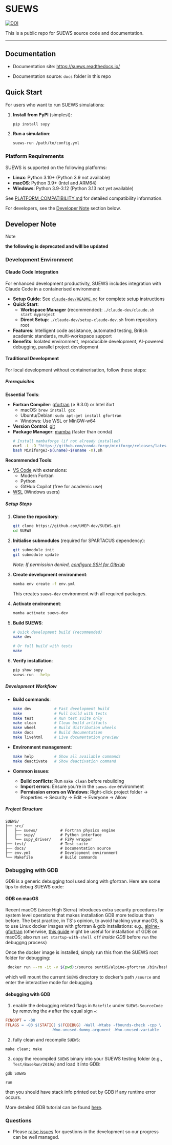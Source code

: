 # SUEWS

[![DOI](https://zenodo.org/badge/DOI/10.5281/zenodo.5721639.svg)](https://doi.org/10.5281/zenodo.5721639)

This is a public repo for SUEWS source code and documentation.

---



## Documentation

* Documentation site: <https://suews.readthedocs.io/>

* Documentation source: `docs` folder in this repo


## Quick Start

For users who want to run SUEWS simulations:

1. **Install from PyPI** (simplest):
   ```bash
   pip install supy
   ```

2. **Run a simulation**:
   ```bash
   suews-run /path/to/config.yml
   ```

### Platform Requirements

SUEWS is supported on the following platforms:
- **Linux**: Python 3.10+ (Python 3.9 not available)
- **macOS**: Python 3.9+ (Intel and ARM64)
- **Windows**: Python 3.9-3.12 (Python 3.13 not yet available)

See [PLATFORM_COMPATIBILITY.md](PLATFORM_COMPATIBILITY.md) for detailed compatibility information.

For developers, see the [Developer Note](#developer-note) section below.



## Developer Note

> [!NOTE]
> **the following is deprecated and will be updated**

### Development Environment

#### Claude Code Integration

For enhanced development productivity, SUEWS includes integration with Claude Code in a containerised environment:

* **Setup Guide**: See [`claude-dev/README.md`](claude-dev/README.md) for complete setup instructions
* **Quick Start**:
  - **Workspace Manager** (recommended): `./claude-dev/claude.sh start myproject`
  - **Direct Setup**: `./claude-dev/setup-claude-dev.sh` from repository root
* **Features**: Intelligent code assistance, automated testing, British academic standards, multi-workspace support
* **Benefits**: Isolated environment, reproducible development, AI-powered debugging, parallel project development

#### Traditional Development

For local development without containerisation, follow these steps:

##### Prerequisites

**Essential Tools**:
* **Fortran Compiler**: [gfortran](https://gcc.gnu.org/wiki/GFortran) (≥ 9.3.0) or Intel ifort
  - macOS: `brew install gcc`
  - Ubuntu/Debian: `sudo apt-get install gfortran`
  - Windows: Use WSL or MinGW-w64
* **Version Control**: [git](https://git-scm.com/)
* **Package Manager**: [mamba](https://mamba.readthedocs.io/en/latest/) (faster than conda)
  ```bash
  # Install mambaforge (if not already installed)
  curl -L -O "https://github.com/conda-forge/miniforge/releases/latest/download/Miniforge3-$(uname)-$(uname -m).sh"
  bash Miniforge3-$(uname)-$(uname -m).sh
  ```

**Recommended Tools**:
* [VS Code](https://code.visualstudio.com/) with extensions:
  - Modern Fortran
  - Python
  - GitHub Copilot (free for academic use)
* [WSL](https://docs.microsoft.com/en-us/windows/wsl/install-win10) (Windows users)

##### Setup Steps

1. **Clone the repository**:
   ```bash
   git clone https://github.com/UMEP-dev/SUEWS.git
   cd SUEWS
   ```

2. **Initialise submodules** (required for SPARTACUS dependency):
   ```bash
   git submodule init
   git submodule update
   ```
   *Note: If permission denied, [configure SSH for GitHub](https://docs.github.com/en/github/authenticating-to-github/connecting-to-github-with-ssh)*

3. **Create development environment**:
   ```bash
   mamba env create -f env.yml
   ```
   This creates `suews-dev` environment with all required packages.

4. **Activate environment**:
   ```bash
   mamba activate suews-dev
   ```

5. **Build SUEWS**:
   ```bash
   # Quick development build (recommended)
   make dev

   # Or full build with tests
   make
   ```

6. **Verify installation**:
   ```bash
   pip show supy
   suews-run --help
   ```

##### Development Workflow

* **Build commands**:
  ```bash
  make dev          # Fast development build
  make              # Full build with tests
  make test         # Run test suite only
  make clean        # Clean build artifacts
  make wheel        # Build distribution wheels
  make docs         # Build documentation
  make livehtml     # Live documentation preview
  ```

* **Environment management**:
  ```bash
  make help         # Show all available commands
  make deactivate   # Show deactivation command
  ```

* **Common issues**:
  - **Build conflicts**: Run `make clean` before rebuilding
  - **Import errors**: Ensure you're in the `suews-dev` environment
  - **Permission errors on Windows**: Right-click project folder → Properties → Security → Edit → Everyone → Allow

##### Project Structure

```
SUEWS/
├── src/
│   ├── suews/          # Fortran physics engine
│   ├── supy/           # Python interface
│   └── supy_driver/    # F2Py wrapper
├── test/               # Test suite
├── docs/               # Documentation source
├── env.yml             # Development environment
└── Makefile            # Build commands
```


### Debugging with GDB

GDB is a generic debugging tool used along with gfortran.
Here are some tips to debug SUEWS code:

#### GDB on macOS

Recent macOS (since High Sierra) introduces extra security procedures for system level operations that makes installation GDB more tedious than before.
The best practice, in TS's opinion, to avoid hacking your macOS, is to use Linux docker images with gfortran & gdb installations: e.g., [alpine-gfortran](https://github.com/cmplopes/alpine-gfortran)
(otherwise, [this guide](https://dev.to/jasonelwood/setup-gdb-on-macos-in-2020-489k#generate-cert) might be useful for installation of GDB on macOS; also run `set startup-with-shell off` *inside GDB* before `run` the debuggng process)

Once the docker image is installed, simply run this from the SUEWS root folder for debugging:

```bash
 docker run --rm -it -v $(pwd):/source sunt05/alpine-gfortran /bin/bash

```
 which will mount the current `SUEWS` directory to docker's path `/source` and enter the interactive mode for debugging.


#### debugging with GDB

1. enable the debugging related flags in `Makefile` under `SUEWS-SourceCode` by removing the `#` after the equal sign `=`:

```makefile
FCNOOPT = -O0
FFLAGS = -O3 $(STATIC) $(FCDEBUG) -Wall -Wtabs -fbounds-check -cpp \
					-Wno-unused-dummy-argument -Wno-unused-variable
```

2. fully clean and recompile `SUEWS`:
```
make clean; make
```

3. copy the recompiled `SUEWS` binary into your SUEWS testing folder (e.g., `Test/BaseRun/2019a`) and load it into GDB:

```
gdb SUEWS

run

```
then you should have stack info printed out by GDB if any runtime error occurs.

More detailed GDB tutorial can be found [here](https://github.com/jackrosenthal/gdb-tutorial/blob/master/notes.pdf).



### Questions

* Please [raise issues](https://github.com/UMEP-dev/SUEWS/issues/new) for questions in the development so our progress can be well managed.
